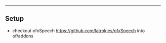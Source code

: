 --------------------------------------------------------
Setup
--------------------------------------------------------
* checkout ofxSpeech https://github.com/latrokles/ofxSpeech into of/addons